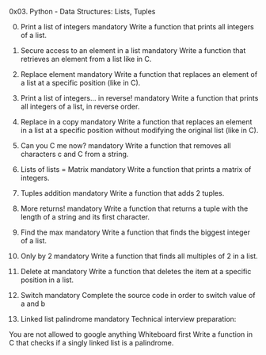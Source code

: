 0x03. Python - Data Structures: Lists, Tuples


0. Print a list of integers
mandatory
Write a function that prints all integers of a list.

1. Secure access to an element in a list
mandatory
Write a function that retrieves an element from a list like in C.

2. Replace element
mandatory
Write a function that replaces an element of a list at a specific position (like in C).

3. Print a list of integers... in reverse!
mandatory
Write a function that prints all integers of a list, in reverse order.

4. Replace in a copy
mandatory
Write a function that replaces an element in a list at a specific position without modifying the original list (like in C).

5. Can you C me now?
mandatory
Write a function that removes all characters c and C from a string.

6. Lists of lists = Matrix
mandatory
Write a function that prints a matrix of integers.

7. Tuples addition
mandatory
Write a function that adds 2 tuples.

8. More returns!
mandatory
Write a function that returns a tuple with the length of a string and its first character.

9. Find the max
mandatory
Write a function that finds the biggest integer of a list.

10. Only by 2
mandatory
Write a function that finds all multiples of 2 in a list.

11. Delete at
mandatory
Write a function that deletes the item at a specific position in a list.

12. Switch
mandatory
Complete the source code in order to switch value of a and b

13. Linked list palindrome
mandatory
Technical interview preparation:

You are not allowed to google anything
Whiteboard first
Write a function in C that checks if a singly linked list is a palindrome.


